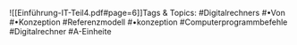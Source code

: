 
![[Einführung-IT-Teil4.pdf#page=6]]Tags & Topics:
   #Digitalrechners
   #•Von
   #•Konzeption
   #Referenzmodell
   #•konzeption
   #Computerprogrammbefehle
   #Digitalrechner
   #A-Einheite